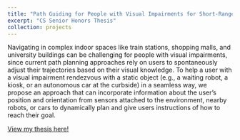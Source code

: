 ```yaml
---
title: "Path Guiding for People with Visual Impairments for Short-Range Rendezvous with a Static Target"
excerpt: "CS Senior Honors Thesis"
collection: projects
---
```


Navigating in complex indoor spaces like train stations, shopping malls, and university buildings can be challenging for people with visual impairments, since current path planning approaches rely on users to spontaneously adjust their trajectories based on their visual knowledge. To help a user with a visual impairment rendezvous with a static object (e.g., a waiting robot, a kiosk, or an autonomous car at the curbside) in a seamless way, we propose an approach that can incorporate information about the user’s position and orientation from sensors attached to the environment, nearby robots, or cars to dynamically plan and give users instructions of how to reach their goal.

[View my thesis here!](https://github.com/jfernleaf/jfernleaf.github.io/blob/master/_projects/files/Senior_Thesis.pdf)